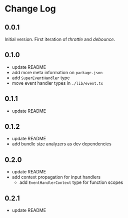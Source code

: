 # Change Log

## 0.0.1
Initial version.
First iteration of *throttle* and *debounce*.

## 0.1.0
- update README
- add more meta information on `package.json`
- add `SuperEventHandler` type
- move event handler types in `./lib/event.ts`

## 0.1.1
- update README

## 0.1.2
- update README
- add bundle size analyzers as dev dependencies

## 0.2.0
- update README
- add context propagation for input handlers
  - add `EventHandlerContext` type for function scopes

## 0.2.1
- update README
